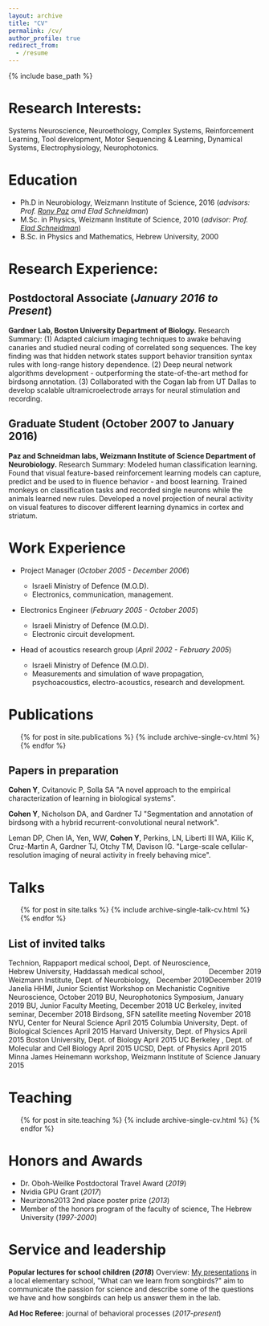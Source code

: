 ```yaml
---
layout: archive
title: "CV"
permalink: /cv/
author_profile: true
redirect_from:
  - /resume
---
```


{% include base_path %}

Research Interests:
======
Systems Neuroscience, Neuroethology, Complex Systems, Reinforcement Learning, Tool development,
Motor Sequencing & Learning, Dynamical Systems, Electrophysiology, Neurophotonics.

Education
======
* Ph.D in Neurobiology, Weizmann Institute of Science, 2016 (*advisors: Prof. [Rony Paz](https://www.weizmann.ac.il/neurobiology/labs/rony/) amd Elad Schneidman*)
* M.Sc. in Physics, Weizmann Institute of Science, 2010 (*advisor: Prof. [Elad Schneidman](https://www.weizmann.ac.il/neurobiology/labs/schneidman/The_Schneidman_Lab/Home.html)*)
* B.Sc. in Physics and Mathematics, Hebrew University, 2000

Research Experience:
======
## Postdoctoral Associate  (*January 2016 to Present*)
**Gardner Lab, Boston University Department of Biology.**
Research Summary: (1) Adapted calcium imaging techniques to awake behaving canaries and studied neural
coding of correlated song sequences. The key finding was that hidden network states support behavior transition
syntax rules with long-range history dependence. (2) Deep neural network algorithms development - outperforming
the state-of-the-art method for birdsong annotation. (3) Collaborated with the Cogan lab from UT Dallas to
develop scalable ultramicroelectrode arrays for neural stimulation and recording.

## Graduate Student (October 2007 to January 2016)
**Paz and Schneidman labs, Weizmann Institute of Science Department of Neurobiology.**
Research Summary: Modeled human classification learning. Found that visual feature-based reinforcement
learning models can capture, predict and be used to in
fluence behavior - and boost learning. Trained monkeys on
classification tasks and recorded single neurons while the animals learned new rules. Developed a novel projection
of neural activity on visual features to discover different learning dynamics in cortex and striatum.

Work Experience
======
* Project Manager (*October 2005 - December 2006*)
  * Israeli Ministry of Defence (M.O.D).
  * Electronics, communication, management.

* Electronics Engineer (*February 2005 - October 2005*)
  * Israeli Ministry of Defence (M.O.D).
  * Electronic circuit development.
 
* Head of acoustics research group (*April 2002 - February 2005*)
  * Israeli Ministry of Defence (M.O.D).
  * Measurements and simulation of wave propagation, psychoacoustics, electro-acoustics, research
and development.
  
Publications
======
  <ul>{% for post in site.publications %}
    {% include archive-single-cv.html %}
  {% endfor %}</ul>
  
Papers in preparation
-----
**Cohen Y**, Cvitanovic P, Solla SA "A novel approach to the empirical characterization of learning
in biological systems".

**Cohen Y**, Nicholson DA, and Gardner TJ "Segmentation and annotation of birdsong with a hybrid
recurrent-convolutional neural network".

Leman DP, Chen IA, Yen, WW, **Cohen Y**, Perkins, LN, Liberti III WA, Kilic K, Cruz-Martin A,
Gardner TJ, Otchy TM, Davison IG. "Large-scale cellular-resolution imaging of neural activity in
freely behaving mice".

Talks
======
  <ul>{% for post in site.talks %}
    {% include archive-single-talk-cv.html %}
  {% endfor %}</ul>
 
List of invited talks
-----
<div style="text-align:left;"> 
  Technion, Rappaport medical school, Dept. of Neuroscience,<span style="float:right;">December 2019</span>
</div>
<div style="text-align:left;"> 
  Hebrew University, Haddassah medical school,<span style="float:right;">December 2019</span>
</div>
<div style="text-align:left;"> 
  Weizmann Institute, Dept. of Neurobiology,<span style="float:right;">December 2019</span>
</div>
Janelia HHMI, Junior Scientist Workshop on Mechanistic Cognitive Neuroscience, October 2019
BU, Neurophotonics Symposium, January 2019
BU, Junior Faculty Meeting, December 2018
UC Berkeley, invited seminar, December 2018
Birdsong, SFN satellite meeting November 2018
NYU, Center for Neural Science April 2015
Columbia University, Dept. of Biological Sciences April 2015
Harvard University, Dept. of Physics April 2015
Boston University, Dept. of Biology April 2015
UC Berkeley , Dept. of Molecular and Cell Biology April 2015
UCSD, Dept. of Physics April 2015
Minna James Heinemann workshop, Weizmann Institute of Science January 2015

Teaching
======
  <ul>{% for post in site.teaching %}
    {% include archive-single-cv.html %}
  {% endfor %}</ul>
  
Honors and Awards
======
* Dr. Oboh-Weilke Postdoctoral Travel Award (*2019*)
* Nvidia GPU Grant (*2017*)
* Neurizons2013 2nd place poster prize (*2013*)
* Member of the honors program of the faculty of science, The Hebrew University (*1997-2000*)

Service and leadership
======
**Popular lectures for school children (*2018*)**
Overview: [My presentations](/talks/2018-11-20-talk-3) in a local elementary school, "What can we learn from songbirds?" aim to communicate the passion for science and describe some of the questions we have and how songbirds can
help us answer them in the lab.

**Ad Hoc Referee:** journal of behavioral processes (*2017-present*)
